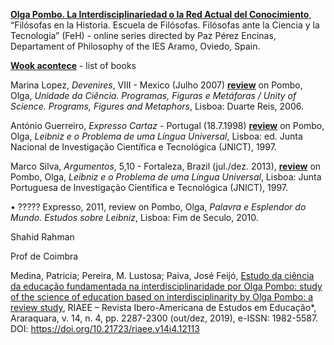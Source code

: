**[Olga Pombo. La Interdisciplinariedad o la Red Actual del Conocimiento](https://www.youtube.com/watch?v=zWHHvijaJ1I)**, “Filósofas en la Historia. Escuela de Filósofas. Filósofas ante la Ciencia y la Tecnologia” (FeH) - online series  directed by Paz Pérez Encinas, Departament of Philosophy of the IES Aramo, Oviedo, Spain.

**[Wook acontece](https://www.wook.pt/wookacontece/autores/autor?id=5779&srsltid=AfmBOoouFVLdylQPMd5_3hZRd1khnsq7Bje6fac26ZrvCgOrFjV5SmrA)** - list of books  

Marina Lopez, *Devenires*, VIII - Mexico (Julho 2007) **[review](https://webpages.ciencias.ulisboa.pt/~ommartins/investigacao/livroolga_uc_por_marina_lopez.pdf)** on Pombo, Olga, *Unidade da Ciência. Programas, Figuras e Metáforas / Unity of Science. Programs, Figures and Metaphors*, Lisboa: Duarte Reis, 2006.

António Guerreiro, *Expresso Cartaz* - Portugal (18.7.1998) **[review](https://arquivo.pt/wayback/20081022125858/http://aeiou.primeirasedicoes.expresso.pt/ed1342/c251.asp)** on Pombo, Olga, *Leibniz e o Problema de uma Língua Universal*, Lisboa: ed. Junta Nacional de Investigação Científica e Tecnológica (JNICT), 1997. 

Marco Silva, *Argumentos*, 5,10 - Fortaleza, Brazil (jul./dez. 2013), **[review](https://periodicos.ufc.br/argumentos/article/view/19037/29756)** on Pombo, Olga, *Leibniz e o Problema de uma Língua Universal*,  Lisboa:  Junta  Portuguesa  de  Investigação Científica e Tecnológica (JNICT), 1997. 

•	????? Expresso, 2011, review on Pombo, Olga, *Palavra e Esplendor do Mundo. Estudos sobre Leibniz*, Lisboa: Fim de Seculo, 2010. 

Shahid Rahman 

Prof de Coimbra

Medina, Patricia; Pereira, M. Lustosa;  Paiva, José Feijó, [Estudo da ciência da educação fundamentada na interdisciplinaridade por Olga Pombo: study of the science of education based on interdisciplinarity by Olga Pombo: a review study](file:///C:/Users/Olga%20Pombo/Downloads/12+12113-35280-1-SP+(revisado)+MV+MVI%20(2).pdf
), RIAEE – Revista Ibero-Americana de Estudos em Educação*, Araraquara, v. 14, n. 4, pp. 2287-2300 (out/dez, 2019), e-ISSN: 1982-5587. 
DOI: https://doi.org/10.21723/riaee.v14i4.12113
